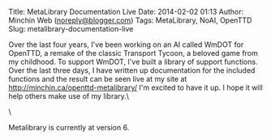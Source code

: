 Title: MetaLibrary Documentation Live
Date: 2014-02-02 01:13
Author: Minchin Web (noreply@blogger.com)
Tags: MetaLibrary, NoAI, OpenTTD
Slug: metalibrary-documentation-live

Over the last four years, I've been working on an AI called WmDOT for
OpenTTD, a remake of the classic Transport Tycoon, a beloved game from
my childhood. To support WmDOT, I've built a library of support
functions. Over the last three days, I have written up documentation for
the included functions and the result can be seen live at my site at
<http://minchin.ca/openttd-metalibrary/> I'm excited to have it up. I
hope it will help others make use of my library.\

\

Metalibrary is currently at version 6.

